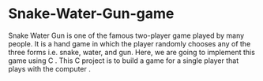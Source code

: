 # Snake-Water-Gun-game
Snake Water Gun is one of the famous two-player game played by many people. It is a hand game in which the player randomly chooses any of the three forms i.e. snake, water, and gun. Here, we are going to implement this game using C .   This C project is to build a game for a single player that plays with the computer .
